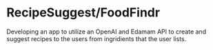 # RecipeSuggest/FoodFindr

Developing an app to utilize an OpenAI and Edamam API to create and suggest recipes to the users from ingridients that the user lists.
